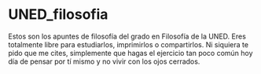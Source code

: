 # UNED_filosofia
Estos son los apuntes de filosofía del grado en Filosofía de la UNED.
Eres totalmente libre para estudiarlos, imprimirlos o compartirlos.
Ni siquiera te pido que me cites, simplemente que hagas el ejercicio tan poco común hoy día de pensar por tí mismo y no vivir con los ojos cerrados.

